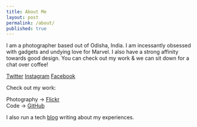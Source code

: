 ```yaml
---
title: About Me
layout: post
permalink: /about/
published: true
---
```


I am a photographer based out of Odisha, India. I am incessantly obsessed with gadgets and undying love for Marvel. I also have a strong affinity towards good design. You can check out my work & we can sit down for a chat over coffee!


<div class="links2">
  <a href="https://twitter.com/asitkhanda">Twitter</a>
  <a href="https://instagram.com/asitkhanda">Instagram</a>
  <a href="https://facebook.com/asitkhanda">Facebook</a>
</div>

Check out my work:


Photography -> <a class="links3" href="https://flickr.com/photos/asitkhanda">Flickr</a> <br/>
Code -> <a class="links3" href="https://github.com/writecodeaf">GitHub</a> <br/>

I also run a tech [blog](https://www.progressplanet.xyz/) writing about my experiences.
